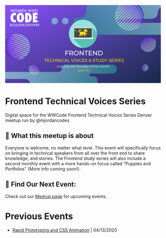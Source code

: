 <img src="images/general_tech_voices.png" >

# Frontend Technical Voices Series
Digital space for the WWCode Frontend Technical Voices Series Denver meetup run by @mjordancodes

## 🎉 What this meetup is about
Everyone is welcome, no matter what level. This event will specifically focus on bringing in technical speakers from all over the front end to share knowledge, and stories. The Frontend study series will also include a second monthly event with a more hands-on focus called "Puppies and Portfolios" (More info coming soon!).

## 📅 Find Our Next Event:
Check out our [Meetup page](https://www.meetup.com/Women-Who-Code-Boulder-Denver) for upcoming events. 

# Previous Events
- [Rapid Prototyping and CSS Animation](./previous-events/04-13-2020_rapid-prototyping-and-css-animations.md) | 04/13/2020
